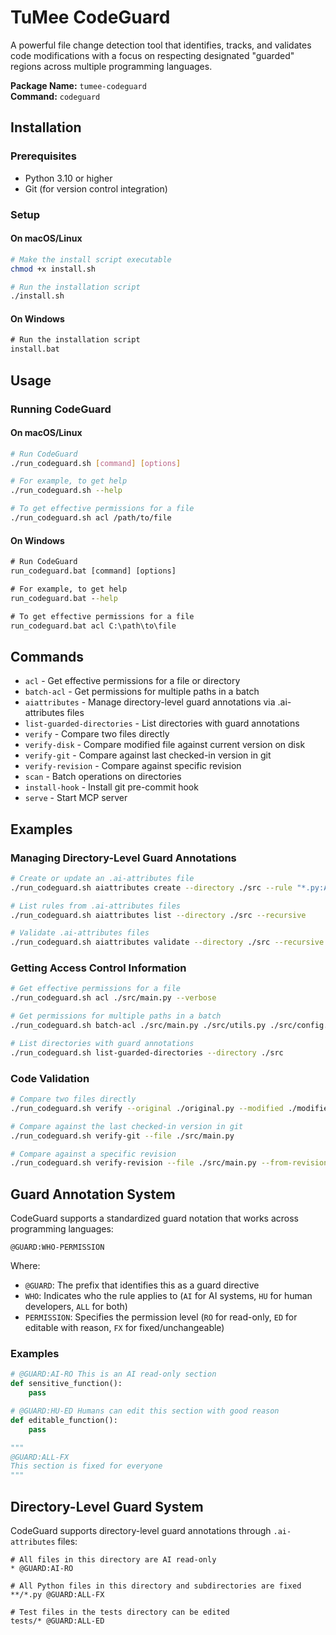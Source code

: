 # TuMee CodeGuard

A powerful file change detection tool that identifies, tracks, and validates code modifications with a focus on respecting designated "guarded" regions across multiple programming languages.

**Package Name:** `tumee-codeguard`  
**Command:** `codeguard`

## Installation

### Prerequisites

- Python 3.10 or higher
- Git (for version control integration)

### Setup

#### On macOS/Linux

```bash
# Make the install script executable
chmod +x install.sh

# Run the installation script
./install.sh
```

#### On Windows

```cmd
# Run the installation script
install.bat
```

## Usage

### Running CodeGuard

#### On macOS/Linux

```bash
# Run CodeGuard
./run_codeguard.sh [command] [options]

# For example, to get help
./run_codeguard.sh --help

# To get effective permissions for a file
./run_codeguard.sh acl /path/to/file
```

#### On Windows

```cmd
# Run CodeGuard
run_codeguard.bat [command] [options]

# For example, to get help
run_codeguard.bat --help

# To get effective permissions for a file
run_codeguard.bat acl C:\path\to\file
```

## Commands

- `acl` - Get effective permissions for a file or directory
- `batch-acl` - Get permissions for multiple paths in a batch
- `aiattributes` - Manage directory-level guard annotations via .ai-attributes files
- `list-guarded-directories` - List directories with guard annotations
- `verify` - Compare two files directly
- `verify-disk` - Compare modified file against current version on disk
- `verify-git` - Compare against last checked-in version in git
- `verify-revision` - Compare against specific revision
- `scan` - Batch operations on directories
- `install-hook` - Install git pre-commit hook
- `serve` - Start MCP server

## Examples

### Managing Directory-Level Guard Annotations

```bash
# Create or update an .ai-attributes file
./run_codeguard.sh aiattributes create --directory ./src --rule "*.py:AI-RO" --description "*.py:Python files are AI read-only"

# List rules from .ai-attributes files
./run_codeguard.sh aiattributes list --directory ./src --recursive

# Validate .ai-attributes files
./run_codeguard.sh aiattributes validate --directory ./src --recursive
```

### Getting Access Control Information

```bash
# Get effective permissions for a file
./run_codeguard.sh acl ./src/main.py --verbose

# Get permissions for multiple paths in a batch
./run_codeguard.sh batch-acl ./src/main.py ./src/utils.py ./src/config.py

# List directories with guard annotations
./run_codeguard.sh list-guarded-directories --directory ./src
```

### Code Validation

```bash
# Compare two files directly
./run_codeguard.sh verify --original ./original.py --modified ./modified.py

# Compare against the last checked-in version in git
./run_codeguard.sh verify-git --file ./src/main.py

# Compare against a specific revision
./run_codeguard.sh verify-revision --file ./src/main.py --from-revision HEAD~3
```

## Guard Annotation System

CodeGuard supports a standardized guard notation that works across programming languages:

```
@GUARD:WHO-PERMISSION
```

Where:
- `@GUARD`: The prefix that identifies this as a guard directive
- `WHO`: Indicates who the rule applies to (`AI` for AI systems, `HU` for human developers, `ALL` for both)
- `PERMISSION`: Specifies the permission level (`RO` for read-only, `ED` for editable with reason, `FX` for fixed/unchangeable)

### Examples

```python
# @GUARD:AI-RO This is an AI read-only section
def sensitive_function():
    pass

# @GUARD:HU-ED Humans can edit this section with good reason
def editable_function():
    pass

"""
@GUARD:ALL-FX
This section is fixed for everyone
"""
```

## Directory-Level Guard System

CodeGuard supports directory-level guard annotations through `.ai-attributes` files:

```
# All files in this directory are AI read-only
* @GUARD:AI-RO

# All Python files in this directory and subdirectories are fixed
**/*.py @GUARD:ALL-FX

# Test files in the tests directory can be edited
tests/* @GUARD:ALL-ED
```
